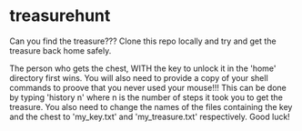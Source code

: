 # treasurehunt

Can you find the treasure??? Clone this repo locally and try and get the treasure back home safely.


The person who gets the chest, WITH the key to unlock it in the 'home' directory first wins. 
You will also need to provide a copy of your shell commands to proove that you never used your mouse!!! This can be done by typing 'history n' where n is the number of steps it took you to get the treasure.
You also need to change the names of the files containing the key and the chest to 'my_key.txt' and 'my_treasure.txt' respectively.
Good luck! 
